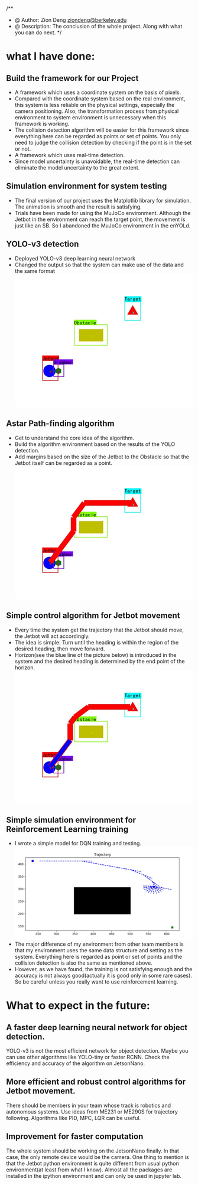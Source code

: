 /**

* @ Author: Zion Deng  ziondeng@berkeley.edu
* @ Description: The conclusion of the whole project. Along with what you can do next.
  */

# what I have done:

## Build the framework for our Project

* A framework which uses a coordinate system on the basis of pixels.
* Compared with the coordinate system based on the real environment, this system is less reliable on the physical settings, especially the camera positioning. Also, the transformation process from physical environment to system environment is unnecessary when this framework is working.
* The collision detection algorithm will be easier for this framework since everything here can be regarded as points or set of points. You only need to judge the collision detection by checking if the point is in the set or not.
* A framework which uses real-time detection.
* Since model uncertainty is unavoidable, the real-time detection can eliminate the model uncertainty to the great extent.

## Simulation environment for system testing

* The final version of our project uses the Matplotlib library for simulation. The animation is smooth and the result is satisfying.
* Trials have been made for using the MuJoCo environment. Although the Jetbot in the environment can reach the target point, the movement is just like an SB. So I abandoned the MuJoCo environment in the enYOLd.

## YOLO-v3 detection

* Deployed YOLO-v3 deep learning neural network
* Changed the output so that the system can make use of the data and the same format![YOLO-v3](yolo.jpg)

## Astar Path-finding algorithm

* Get to understand the core idea of the algorithm.
* Build the algorithm environment based on the results of the YOLO detection.
* Add margins based on the size of the Jetbot to the Obstacle so that the Jetbot itself can be regarded as a point.![Astar](astar.jpg)

## Simple control algorithm for Jetbot movement

* Every time the system get the trajectory that the Jetbot should move, the Jetbot will act accordingly.
* The idea is simple: Turn until the heading is within the region of the desired heading, then move forward.
* Horizon(see the blue line of the picture below) is introduced in the system and the desired heading is determined by the end point of the horizon.![horizon](horizon.jpg)

## Simple simulation environment for Reinforcement Learning training

* I wrote a simple model for DQN training and testing.![RL_env](RL_env.jpg)
* The major difference of my environment from other team members is that my environment uses the same data structure and setting as the system. Everything here is regarded as point or set of points and the collision detection is also the same as mentioned above.
* However, as we have found, the training is not satisfying enough and the accuracy is not always good(actually it is good only in some rare cases). So be careful unless you really want to use reinforcement learning.

# What to expect in the future:

## A faster deep learning neural network for object detection.

YOLO-v3 is not the most efficient network for object detection. Maybe you can use other algorithms like YOLO-tiny or faster RCNN. Check the efficiency and accuracy of the algorithm on JetsonNano.

## More efficient and robust control algorithms for Jetbot movement.

There should be members in your team whose track is robotics and autonomous systems. Use ideas from ME231 or ME290S for trajectory following. Algorithms like PID, MPC, LQR can be useful.

## Improvement for faster computation

The whole system should be working on the JetsonNano finally. In that case, the only remote device would be the camera. One thing to mention is that the Jetbot python environment is quite different from usual python environment(at least from what I know). Almost all the packages are installed in the ipython environment and can only be used in jupyter lab.
